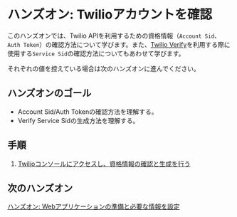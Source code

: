 # ハンズオン: Twilioアカウントを確認

このハンズオンでは、Twilio APIを利用するための資格情報（`Account Sid`、`Auth Token`）の確認方法について学びます。また、[Twilio Verify](https://jp.twilio.com/verify)を利用する際に使用する`Service Sid`の確認方法についてもあわせて学びます。

それぞれの値を控えている場合は次のハンズオンに進んでください。

## ハンズオンのゴール
- Account Sid/Auth Tokenの確認方法を理解する。
- Verify Service Sidの生成方法を理解する。

## 手順
1. [Twilioコンソールにアクセスし、資格情報の確認と生成を行う](01-Access-To-Console.md)


## 次のハンズオン

[ハンズオン: Webアプリケーションの準備と必要な情報を設定](../02-Prep-WebApp/00-Overview.md)